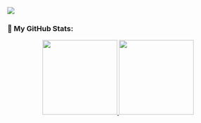 ![](https://komarev.com/ghpvc/?username=costa53&label=PROFILE+VIEWS&color=lightgrey)

### :vulcan_salute: My GitHub Stats:

<div align="center">
  <a href="https://github.com/costa53">
  <img height="170em" src="https://github-readme-stats.vercel.app/api?username=costa53&show_icons=true&theme=aura_dark&include_all_commits=true&count_private=true&cache_seconds=1800"/>
  <img height="170em" src="https://github-readme-stats.vercel.app/api/top-langs/?username=costa53&theme=aura_dark&layout=compact&langs_count=6&cache_seconds=1800"/></a>
</div>
  
